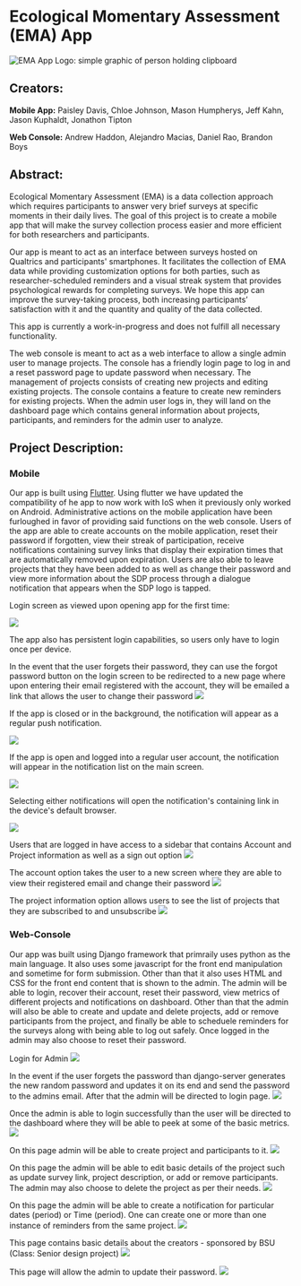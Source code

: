 
# Ecological Momentary Assessment (EMA) App
![EMA App Logo: simple graphic of person holding clipboard](../assets/images/logo.png)

## Creators: 

**Mobile App:** Paisley Davis, Chloe Johnson, Mason Humpherys, Jeff Kahn, Jason Kuphaldt, Jonathon Tipton <br>

**Web Console:** Andrew Haddon, Alejandro Macias, Daniel Rao, Brandon Boys

## Abstract:

Ecological Momentary Assessment (EMA) is a data collection approach which requires participants to answer very brief surveys at specific moments in their daily lives. The goal of this project is to create a mobile app that will make the survey collection process easier and more efficient for both researchers and participants. 

Our app is meant to act as an interface between surveys hosted on Qualtrics and participants' smartphones. It facilitates the collection of EMA data while providing customization options for both parties, such as researcher-scheduled reminders and a visual streak system that provides psychological rewards for completing surveys. We hope this app can improve the survey-taking process, both increasing participants’ satisfaction with it and the quantity and quality of the data collected.  
  
This app is currently a work-in-progress and does not fulfill all necessary functionality.

The web console is meant to act as a web interface to allow a single admin user to manage projects. The console has a friendly login page to log in and a reset password page to update password when necessary. The management of projects consists of creating new projects and editing existing projects. The console contains a feature to create new reminders for existing projects. When the admin user logs in, they will land on the dashboard page which contains general information about projects, participants, and reminders for the admin user to analyze.

## Project Description:

### Mobile

Our app is built using [Flutter](https://flutter.dev/). Using flutter we have updated the compatibility of he app to now work with IoS when it previously only worked on Android. Administrative actions on the mobile application have been furloughed in favor of providing said functions on the web console.
Users of the app are able to create accounts on the mobile application, reset their password if forgotten, view their streak of participation, receive notifications containing survey links that display their expiration times that are automatically removed upon expiration.  Users are also able to leave projects that they have been added to as well as change their password and view more information about the SDP process through a dialogue notification that appears when the SDP logo is tapped.
  
Login screen as viewed upon opening app for the first time:  

![](images/new_login_screen.png)  
  
The app also has persistent login capabilities, so users only have to login once per device. 

In the event that the user forgets their password, they can use the forgot password button on the login screen to be redirected to a new page where upon entering their email registered with the account, they will be emailed a link that allows the user to change their password
![](images/new_Recover_Email.png)

If the app is closed or in the background, the notification will appear as a regular push notification.   
  
![](images/notif.png)

If the app is open and logged into a regular user account, the notification will appear in the notification list on the main screen.   
  
![](images/in-app.png)

Selecting either notifications will open the notification's containing link in the device's default browser. 

![](images/link-site.png)

Users that are logged in have access to a sidebar that contains Account and Project information as well as a sign out option
![](images/new_login_side_panel.png)

The account option takes the user to a new screen where they are able to view their registered email and change their password
![](images/new_account_screen.png)

The project information option allows users to see the list of projects that they are subscribed to and unsubscribe
![](images/new_manage_projects.png)

### Web-Console

Our app was built using Django framework that primraily uses python as the main language. It also uses some javascript for the front end manipulation and sometime for form submission. Other than that it also uses HTML and CSS for the front end content that is shown to the admin. The admin will be able to login, recover their account, reset their password, view metrics of different projects and notifications on dashboard. Other than that the admin will also be able to create and update and delete projects, add or remove participants from the project, and finally be able to scheduele reminders for the surveys along with being able to log out safely. Once logged in the admin may also choose to reset their password.

Login for Admin
![](images/ema_login.png) 

In the event if the user forgets the password than django-server generates the new random password and updates it on its end and send the password to the admins email. After that the admin will be directed to login page.
![](images/ema_reset_password.png) 

Once the admin is able to login successfully than the user will be directed to the dashboard where they will be able to peek at some of the basic metrics.
![](images/ema_dashboard.png) 

On this page admin will be able to create project and participants to it.
![](images/ema_create_project.png) 


On this page the admin will be able to edit basic details of the project such as update survey link, project description, or add or remove participants. The admin may also choose to delete the project as per their needs.
![](images/ema_edit_project.png) 

On this page the admin will be able to create a notification for particular dates (period) or Time (period). One can create one or more than one instance of reminders from the same project.
![](images/ema_notifications.png) 

This page contains basic details about the creators - sponsored by BSU (Class: Senior design project)
![](images/ema_support.PNG) 

This page will allow the admin to update their password.
![](images/ema_change_password.png) 

